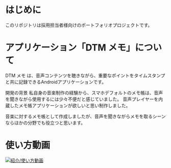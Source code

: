 # はじめに
このリポジトリは採用担当者様向けのポートフォリオプロジェクトです。

# アプリケーション「DTM メモ」について
DTM メモ は、音声コンテンツを聴きながら、重要なポイントをタイムスタンプと共に記録できるAndroidアプリケーションです。

開発の背景
私自身の音楽制作の経験から、スマホデフォルトのメモ帳は、音声を聞きながら使用するには少々不便だと感じていました。
音声プレイヤーを内蔵したメモ帳アプリケーションが欲しいと思い制作しました。

音楽に対するメモ帳として作成しましたが、音声を聞きながらメモを取るシーンならほかの分野でも役立つと思います。

# 使い方動画
[![紹介/使い方動画]()](https://youtu.be/88TrDCX-eJo)
